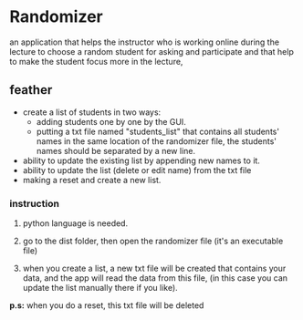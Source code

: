 # Randomizer

an application that helps the instructor  who is working online during the lecture to choose a random student for asking and participate and that help to make the student focus more in the lecture,

## feather

* create a list of students in two ways:
    + adding students one by one by the GUI.
    + putting a txt file named "students_list" that contains all students' names in the same location of the randomizer file, the students' names should be separated by a new line.
* ability to update the existing list by appending new names to it.
* ability to update the list (delete or edit name) from the txt file
* making a reset and create a new list.

### instruction

1. python language is needed.

2. go to the dist folder, then open the randomizer file (it's an executable file)

3. when you create a list, a new txt file will be created that contains your data, and the app will read the data from this file, (in this case you can update the list manually there if you like).

**p.s:** when you do a reset, this txt file will be deleted
